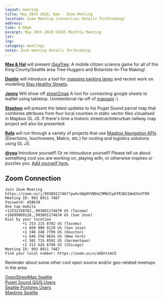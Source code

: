 ```yaml
---
layout: meeting
title: May 20th 2020, 6pm - Zoom Meeting
location: Zoom Meeting (connection details forthcoming)
address: 
time: 6:00pm
excerpt: May 20th 2020 CUGOS Monthly Meeting
lat: 
lng: 
category: meetings
notes: Zoom meeting details forthcoming
---
```


**[Mae & Hal](https://github.com/TreeMama)** will present [iSeaTree](https://treemama.org/the-tech-treehouse/iseatree/): A mobile citizen science game for all of the King County/Seattle area Tree Huggers and Botanists-In-The Making!.

**[Dustin](https://github.com/dabreegster/)** will introduce a tool for [mapping parking lanes](https://dabreegster.github.io/abstreet/map_parking.html) and recent work on modelling [Stay Healthy Streets](https://dabreegster.github.io/abstreet/lake_wash/proposal.html).

**[Jonny](https://github.com/clubkemp)** Will show off [sheet2map](https://github.com/clubkemp/sheets2map) A tool for connecting google sheets to leaflet using tabletop. Unintentional rip-off of [mapsam](https://github.com/mapsam/gus) :) 

**[Stephen](https://github.com/maneaba)** will present the latest updates to his Puget Sound parcel map that combines attribues from four local counties in static vector tiles vizualised in Mapbox GL JS. If there's time a historic streetcar/interurban railway map project will also be presented. 

**[Rafa](https://github.com/geografa)** will run through a variety of projects that use [Mapbox Navigation APIs](https://docs.mapbox.com/api/navigation/#directions) (Directions, Isochronees, Matrix, etc.) for routing and logistics solutions using GL JS.

**[@you](http://cugos.org/people/)** Introduce yourself! Or re-introuduce yourself! Please tell us about something cool you are working on, playing with, or otherwise inspires or puzzles you. [Add yourself here.](https://github.com/cugos/cugos.github.com/blob/master/meetings/_posts/2020-05-20-cugos_monthly.md)

## Zoom Connection

```
Join Zoom Meeting
https://zoom.us/j/99389117467?pwd=SWpDVVBDeC9MbGlpbTR1N21WaE9sUT09
Meeting ID: 993 8911 7467
Password: 458639
One tap mobile
+12532158782,,99389117467# US (Tacoma)
+16699009128,,99389117467# US (San Jose)
Dial by your location
        +1 253 215 8782 US (Tacoma)
        +1 669 900 9128 US (San Jose)
        +1 346 248 7799 US (Houston)
        +1 646 558 8656 US (New York)
        +1 301 715 8592 US (Germantown)
        +1 312 626 6799 US (Chicago)
Meeting ID: 993 8911 7467
Find your local number: https://zoom.us/u/aGDntsmCE
```

Reminder about some other cool open source and/or geo-related meetups in the area:

[OpenStreetMap Seattle](https://www.meetup.com/OpenStreetMap-Seattle/)  
[Puget Sound QGIS Users](https://www.meetup.com/Puget-Sound-QGIS-Users-Group/)  
[Seattle Postgres Users](https://www.meetup.com/Seattle-Postgres/)  
[Maptime Seattle](https://www.meetup.com/MaptimeSEA/)  
